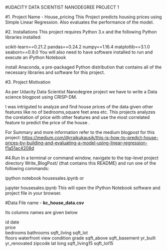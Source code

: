 #UDACITY DATA SCIENTIST NANODEGREE PROJECT 1

#1. Project Name - House_pricing
This Project predicts housing prices using Simple Linear Regression.
Also evaluates the performance of the model.

#2. Installations
This project requires Python 3.x and the following Python libraries installed:

scikit-learn==0.21.2
pandas==0.24.2
numpy==1.16.4
matplotlib==3.1.0
seaborn==0.9.0
You will also need to have software installed to run and execute an iPython Notebook

install Anaconda, a pre-packaged Python distribution that contains all of the necessary libraries and software for this project.

#3. Project Motivation

As per Udacity Data Scientist Nanodegree project  we have to write a Data science blogpost using CRISP-DM.

I was intriguted to analyze and find house prices of the data given other features like no of bedrooms,square feet area etc.
This projects analyzes the corelation of price with other features and use the most correlated feature to predict the price of the house . 

For Summary and more information refer to the medium blogpost for this project: https://medium.com/@rrajkukausik/this-is-how-to-predict-house-prices-by-building-and-evaluating-a-model-using-linear-regression-f1a51ac4208d

#4.Run
In a terminal or command window, navigate to the top-level project directory Write_BlogPost/ (that contains this README) and run one of the following commands:

ipython notebook housesales.ipynb
or

jupyter housesales.ipynb
This will open the iPython Notebook software and project file in your browser.

#Data
File name - **kc_house_data.csv**

Its columns names are given below

id
date	
price	
bedrooms
bathrooms
sqft_living
sqft_lot	
floors
waterfront
view
condition
grade
sqft_above
sqft_basement
yr_built
yr_renovated
zipcode	lat	long
sqft_living15
sqft_lot15


